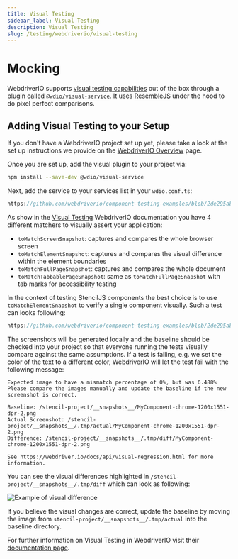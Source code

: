 ```yaml
---
title: Visual Testing
sidebar_label: Visual Testing
description: Visual Testing
slug: /testing/webdriverio/visual-testing
---
```


# Mocking

WebdriverIO supports [visual testing capabilities](https://webdriver.io/docs/visual-testing) out of the box through a plugin called [`@wdio/visual-service`](https://www.npmjs.com/package/@wdio/visual-service). It uses [ResembleJS](https://github.com/Huddle/Resemble.js) under the hood to do pixel perfect comparisons.

## Adding Visual Testing to your Setup

If you don't have a WebdriverIO project set up yet, please take a look at the set up instructions we provide on the [WebdriverIO Overview](./01-overview.md) page.

Once you are set up, add the visual plugin to your project via:

```sh
npm install --save-dev @wdio/visual-service
```

Next, add the service to your services list in your `wdio.conf.ts`:

```ts reference title="wdio.conf.ts"
https://github.com/webdriverio/component-testing-examples/blob/2de295ab568b5163e67d716156221578b6536d9d/stencil-component-starter/wdio.conf.ts#L119-L126)
```

As show in the [Visual Testing](https://webdriver.io/docs/visual-testing/writing-tests/) WebdriverIO documentation you have 4 different matchers to visually assert your application:

- `toMatchScreenSnapshot`: captures and compares the whole browser screen
- `toMatchElementSnapshot`: captures and compares the visual difference within the element boundaries
- `toMatchFullPageSnapshot`: captures and compares the whole document
- `toMatchTabbablePageSnapshot`: same as `toMatchFullPageSnapshot` with tab marks for accessibility testing

In the context of testing StencilJS components the best choice is to use `toMatchElementSnapshot` to verify a single component visually. Such a test can looks following:

```ts reference title="wdio.conf.ts"
https://github.com/webdriverio/component-testing-examples/blob/2de295ab568b5163e67d716156221578b6536d9d/stencil-component-starter/src/components/my-component/my-component.test.tsx#L20-L28
```

The screenshots will be generated locally and the baseline should be checked into your project so that everyone running the tests visually compare against the same assumptions. If a test is failing, e.g. we set the color of the text to a different color, WebdriverIO will let the test fail with the following message:

```
Expected image to have a mismatch percentage of 0%, but was 6.488%
Please compare the images manually and update the baseline if the new screenshot is correct.

Baseline: /stencil-project/__snapshots__/MyComponent-chrome-1200x1551-dpr-2.png
Actual Screenshot: /stencil-project/__snapshots__/.tmp/actual/MyComponent-chrome-1200x1551-dpr-2.png
Difference: /stencil-project/__snapshots__/.tmp/diff/MyComponent-chrome-1200x1551-dpr-2.png

See https://webdriver.io/docs/api/visual-regression.html for more information.
```

You can see the visual differences highlighted in `/stencil-project/__snapshots__/.tmp/diff` which can look as following:

![Example of visual difference](/img/testing/diff-example.png)

If you believe the visual changes are correct, update the baseline by moving the image from `stencil-project/__snapshots__/.tmp/actual` into the baseline directory.

For further information on Visual Testing in WebdriverIO visit their [documentation page](https://webdriver.io/docs/visual-testing).